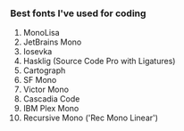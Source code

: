 ### Best fonts I've used for coding


1. MonoLisa
2. JetBrains Mono
3. Iosevka
4. Hasklig (Source Code Pro with Ligatures)
5. Cartograph
6. SF Mono
7. Victor Mono
8. Cascadia Code
9. IBM Plex Mono
10. Recursive Mono ('Rec Mono Linear')
